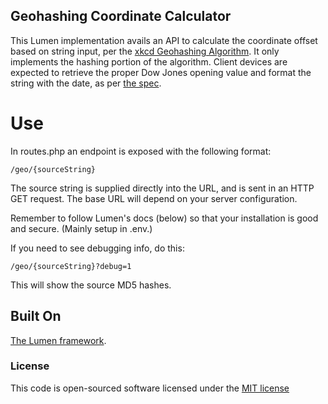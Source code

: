 ## Geohashing Coordinate Calculator

This Lumen implementation avails an API to calculate the coordinate offset based on string input, per the [xkcd Geohashing Algorithm](http://wiki.xkcd.com/geohashing/The_Algorithm). It only implements the hashing portion of the algorithm. Client devices are expected to retrieve the proper Dow Jones opening value and format the string with the date, as per [the spec](http://wiki.xkcd.com/geohashing/File:Coordinates.png). 

# Use
In routes.php an endpoint is exposed with the following format: 

	/geo/{sourceString}

The source string is supplied directly into the URL, and is sent in an HTTP GET request. The base URL will depend on your server configuration. 

Remember to follow Lumen's docs (below) so that your installation is good and secure. (Mainly setup in .env.)

If you need to see debugging info, do this: 

	/geo/{sourceString}?debug=1

This will show the source MD5 hashes. 

## Built On
[The Lumen framework](http://lumen.laravel.com/docs).

### License
This code is open-sourced software licensed under the [MIT license](http://opensource.org/licenses/MIT)
